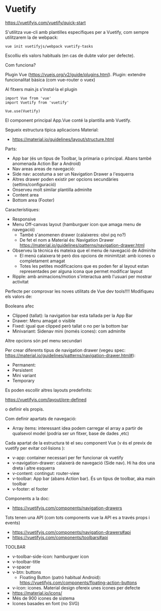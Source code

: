 # Vuetify

https://vuetifyjs.com/vuetify/quick-start

S'utilitza vue-cli amb plantilles específiques per a Vuetify, com sempre utilitzarem la de webpack:

```
vue init vuetifyjs/webpack vuetify-tasks
``` 

Escolliu els valors habituals (en cas de dubte valor per defecte).

Com funciona?

Plugin Vue (https://vuejs.org/v2/guide/plugins.html). Plugin: extendre funcionalitat bàsica (com vue-router o vuex)

Al fitxers main.js s'instal·la el plugin

```
import Vue from 'vue'
import Vuetify from 'vuetify'
 
Vue.use(Vuetify)
```

El component principal App.Vue conté la plantilla amb Vuetify.

Segueix estructura típica aplicacions Material:
- https://material.io/guidelines/layout/structure.html

Parts:
- App bar (és un tipus de Toolbar, la primaria o principal. Abans també anomenada Action Bar a Android)
- Nav areas areas de navegació:
- Side nav: acostuma a ser un Navigation Drawer a l'esquerra
- Altres drawer poden existir per opcions secundàries (settins/configuració)
- Onserveu molt similar plantilla adminlte
- Content area
- Bottom area (Footer) 



Característiques:
- Responsive
- Menu Off-canvas layout (hamburguer icon que amaga menu de navegació)
  - També s'anomenen drawer (calaixeres: obvi pq no?)
  - De fet el nom a Material és: Navigation Drawer https://material.io/guidelines/patterns/navigation-drawer.html
- Observeu la tècnica és mateixa que el menu de navegació de Adminlte
  - El menú calaixera té però dos opcions de minimitzat: amb icones o completament amagat
  - Totes les petites modificacions que es poden fer al layout estan representades per alguna icona que permet modificar layout   
- Ripple: amb animacions/motion s'interactua amb l'usuari per mostrar activitat

Perfecte per comprovar les noves utilitats de Vue dev tools!!!! Modifiqueu els valors de:


Booleans afec
- Clipped (tallat): la navigation bar esta tallada per la App Bar 
- Drawer: Menu amagat o visible
- Fixed: igual que clipped però tallat o no per la bottom bar
- Minivariant: Sidenav mini (només icones): com adminlte


Altre opcions són pel menu secundari

Per crear diferents tipus de navigation drawer (vegeu spec: https://material.io/guidelines/patterns/navigation-drawer.html#):
- Permanent: 
- Persistent
- Mini variant
- Temporary

Es poden escollir altres layouts predefinits:

https://vuetifyjs.com/layout/pre-defined

o definir els propis.

Com definir apartats de navegació:

- Array items: interessant idea podem carregar el array a partir de qualsevol model (podria ser un fitxer, base de dades ,etc)

Cada apartat de la estructura té el seu component Vue (v és el previx de vuetify per evitar col·lisions ):

- v-app: container necessari per fer funcionar ok vuetify
- v-navigation-drawer: calaixerà de navegació (Side nav). Hi ha dos una dreta i altre esquerra
- v-content: contingut: router-view
- v-toolbar: App bar (abans Action bar). És un tipus de toolbar, aka main toolbar
- v-footer: el footer

Components a la doc:
- https://vuetifyjs.com/components/navigation-drawers

Tots tenen una API (com tots components vue la API es a través props i events)
- https://vuetifyjs.com/components/navigation-drawers#api
- https://vuetifyjs.com/components/toolbars#api

TOOLBAR
- v-toolbar-side-icon: hamburguer icon
- v-toolbar-title
- v-spacer
- v-btn: buttons
  - Floating Button (patró habitual Android): https://vuetifyjs.com/components/floating-action-buttons
- v-icon: icones. Material design ofereix unes icones per defecte
 - https://material.io/icons/
 - Més de 900 icones de sistema
 - Icones basades en font (no SVG)